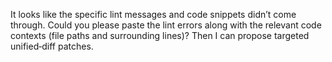 It looks like the specific lint messages and code snippets didn’t come through. Could you please paste the lint errors along with the relevant code contexts (file paths and surrounding lines)? Then I can propose targeted unified‑diff patches.